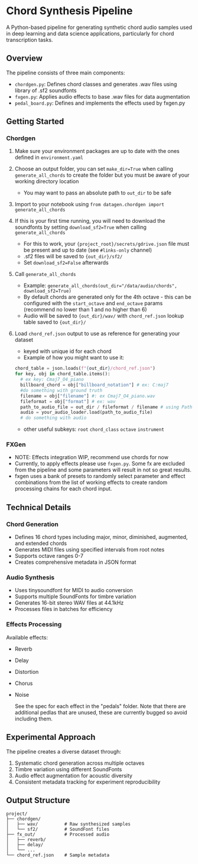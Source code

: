 # Chord Synthesis Pipeline

A Python-based pipeline for generating synthetic chord audio samples used in deep learning and data science applications, particularly for chord transcription tasks.

## Overview

The pipeline consists of three main components:

- `chordgen.py`: Defines chord classes and generates .wav files using library of .sf2 soundfonts
- `fxgen.py`: Applies audio effects to base .wav files for data augmentation
- `pedal_board.py`: Defines and implements the effects used by fxgen.py

## Getting Started

### Chordgen

1. Make sure your environment packages are up to date with the ones defined in `environment.yaml`

2. Choose an output folder, you can set `make_dir=True` when calling `generate_all_chords` to create the folder but you must be aware of your working directory location
    - You may want to pass an absolute path to `out_dir` to be safe

3. Import to your notebook using `from datagen.chordgen import generate_all_chords`

4. If this is your first time running, you will need to download the soundfonts by setting `download_sf2=True` when calling `generate_all_chords`
    - For this to work, your `{project_root}/secrets/gdrive.json` file must be present and up to date (see `#links-only` channel)
    - .sf2 files will be saved to `{out_dir}/sf2/`
    - Set `download_sf2=False` afterwards

5. Call `generate_all_chords` 
    - Example: `generate_all_chords(out_dir="/data/audio/chords", download_sf2=True)`
    - By default chords are generated only for the 4th octave - this can be configured with the `start_octave` and `end_octave` params (recommend no lower than 1 and no higher than 6)
    - Audio will be saved to `{out_dir}/wav/` with `chord_ref.json` lookup table saved to `{out_dir}/`

6. Load `chord_ref.json` output to use as reference for generating your dataset
    - keyed with unique id for each chord
    - Example of how you might want to use it:
    ```python
    chord_table = json.loads(f"{out_dir}/chord_ref.json")
    for key, obj in chord_table.items():
      # ex key: Cmaj7_O4_piano
      billboard_chord = obj["billboard_notation"] # ex: C:maj7
      #do something with ground truth
      filename = obj["filename"] #: ex Cmaj7_O4_piano.wav
      fileformat = obj["format"] # ex: wav
      path_to_audio_file = out_dir / fileformat / filename # using Pathlib notation
      audio = your_audio_loader.load(path_to_audio_file)
      # do something with audio
    ```
    - other useful subkeys: `root` `chord_class` `octave` `instrument`


### FXGen

- NOTE: Effects integration WIP, recommend use chords for now
- Currently, to apply effects please use `fxgen.py`. Some fx are excluded from the pipeline and some parameters will result in not so great results. 
- fxgen uses a bank of presets to randomly select parameter and effect combinations from the list of working effects to create random processing chains for each chord input.  

## Technical Details

### Chord Generation
- Defines 16 chord types including major, minor, diminished, augmented, and extended chords
- Generates MIDI files using specified intervals from root notes
- Supports octave ranges 0-7
- Creates comprehensive metadata in JSON format

### Audio Synthesis
- Uses tinysoundfont for MIDI to audio conversion
- Supports multiple SoundFonts for timbre variation
- Generates 16-bit stereo WAV files at 44.1kHz
- Processes files in batches for efficiency

### Effects Processing
Available effects:
- Reverb 
- Delay 
- Distortion 
- Chorus
- Noise

  See the spec for each effect in the "pedals" folder. Note that there are additional pedlas that are unused, these are currently bugged so avoid including them. 

## Experimental Approach

The pipeline creates a diverse dataset through:
1. Systematic chord generation across multiple octaves
2. Timbre variation using different SoundFonts
3. Audio effect augmentation for acoustic diversity
4. Consistent metadata tracking for experiment reproducibility

## Output Structure

```
project/
├── chordgen/
│   ├── wav/          # Raw synthesized samples
│   └── sf2/          # SoundFont files
├── fx_out/           # Processed audio
│   ├── reverb/
│   ├── delay/
│   └── ...
└── chord_ref.json    # Sample metadata
```
